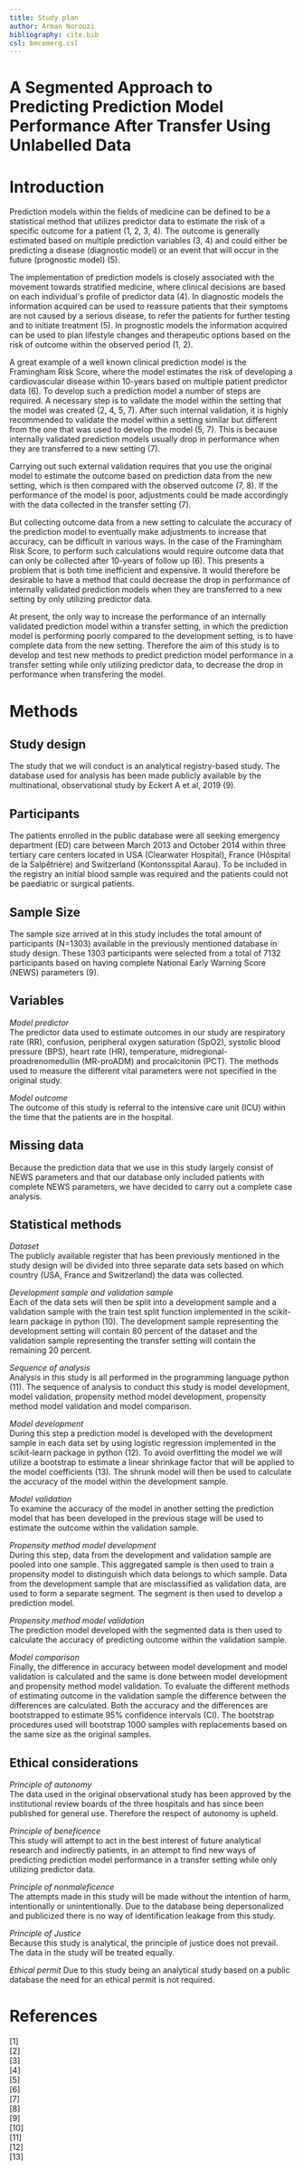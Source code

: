 ```yaml
---
title: Study plan
author: Arman Norouzi
bibliography: cite.bib
csl: bmcemerg.csl
---
```


# A Segmented Approach to Predicting Prediction Model Performance After Transfer Using Unlabelled Data
# Introduction
Prediction models within the fields of medicine can be defined to be a statistical method that utilizes predictor data to estimate the risk of a specific outcome for a patient (1, 2, 3, 4). The outcome is generally estimated based on multiple prediction variables (3, 4) and could either be predicting a disease (diagnostic model) or an event that will occur in the future (prognostic model) (5).

The implementation of prediction models is closely associated with the movement towards stratified medicine, where clinical decisions are based on each individual's profile of predictor data (4). In diagnostic models the information acquired can be used to reassure patients that their symptoms are not caused by a serious disease, to refer the patients for further testing and to initiate treatment (5). In prognostic models the information acquired can be used to plan lifestyle changes and therapeutic options based on the risk of outcome within the observed period (1, 2). 

A great example of a well known clinical prediction model is the Framingham Risk Score, where the model estimates the risk of developing a cardiovascular disease within 10-years based on multiple patient predictor data (6). To develop such a prediction model a number of steps are required. A necessary step is to validate the model within the setting that the model was created (2, 4, 5, 7). After such internal validation, it is highly recommended to validate the model within a setting similar but different from the one that was used to develop the model (5, 7).  This is because internally validated prediction models usually drop in performance when they are transferred to a new setting (7). 

Carrying out such external validation requires that you use the original model to estimate the outcome based on prediction data from the new setting, which is then compared with the observed outcome (7, 8). If the performance of the model is poor, adjustments could be made accordingly with the data collected in the transfer setting (7). 

But collecting outcome data from a new setting to calculate the accuracy of the prediction model to eventually make adjustments to increase that accuracy, can be difficult in various ways. In the case of the Framingham Risk Score, to perform such calculations would require outcome data that can only be collected after 10-years of follow up (6). This presents a problem that is both time inefficient and expensive. It would therefore be desirable to have a method that could decrease the drop in performance of internally validated prediction models when they are transferred to a new setting by only utilizing predictor data.  

At present, the only way to increase the performance of an internally validated prediction model within a transfer setting, in which the prediction model is performing poorly compared to the development setting, is to have complete data from the new setting. Therefore the aim of this study is to develop and test new methods to predict prediction model performance in a transfer setting while only utilizing predictor data, to decrease the drop in performance when transfering the model.

# Methods
## Study design
The study that we will conduct is an analytical registry-based study. The database used for analysis has been made publicly available by the multinational, observational study by Eckert A et al, 2019 (9).

## Participants
The patients enrolled in the public database were all seeking emergency department (ED) care between March 2013 and October 2014 within three tertiary care centers located in USA (Clearwater Hospital), France (Hôspital de la Salpêtrière) and Switzerland (Kontonsspital Aarau). To be included in the registry an initial blood sample was required and the patients could not be paediatric or surgical patients.

## Sample Size
The sample size arrived at in this study includes the total amount of participants (N=1303) available in the previously mentioned database in study design. These 1303 participants were selected from a total of 7132 participants based on having complete National Early Warning Score (NEWS) parameters (9).

## Variables
*Model predictor*  
The predictor data used to estimate outcomes in our study are respiratory rate (RR), confusion, peripheral oxygen saturation (SpO2), systolic blood pressure (BPS), heart rate (HR), temperature, midregional-proadrenomedullin (MR-proADM) and procalcitonin (PCT). The methods used to measure the different vital parameters were not specified in the original study.
  
*Model outcome*  
The outcome of this study is referral to the intensive care unit (ICU) within the time that the patients are in the hospital.

## Missing data
Because the prediction data that we use in this study largely consist of NEWS parameters and that our database only included patients with complete NEWS parameters, we have decided to carry out a complete case analysis.  

## Statistical methods
*Dataset*  
The publicly available register that has been previously mentioned in the study design will be divided into three separate data sets based on which country (USA, France and Switzerland) the data was collected.

*Development sample and validation sample*  
Each of the data sets will then be split into a development sample and a validation sample with the train test split function implemented in the scikit-learn package in python (10). The development sample representing the development setting will contain 80 percent of the dataset and the validation sample representing the transfer setting will contain the remaining 20 percent.
 
*Sequence of analysis*  
Analysis in this study is all performed in the programming language python (11). The sequence of analysis to conduct this study is model development, model validation, propensity method model development, propensity method model validation and model comparison. 

*Model development*  
During this step a prediction model is developed with the development sample in each data set by using logistic regression implemented in the scikit-learn package in python (12). To avoid overfitting the model we will utilize a bootstrap to estimate a linear shrinkage factor that will be applied to the model coefficients (13). The shrunk model will then be used to calculate the accuracy of the model within the development sample.

*Model validation*  
To examine the accuracy of the model in another setting the prediction model that has been developed in the previous stage will be used to estimate the outcome within the validation sample.

*Propensity method model development*  
During this step, data from the development and validation sample are pooled into one sample. This aggregated sample is then used to train a propensity model to distinguish which data belongs to which sample. Data from the development sample that are misclassified as validation data, are used to form a separate segment. The segment is then used to develop a prediction model.

*Propensity method model validation*  
The prediction model developed with the segmented data is then used to calculate the accuracy of predicting outcome within the validation sample.

*Model comparison*  
Finally, the difference in accuracy between model development and model validation is calculated and the same is done between model development and propensity method model validation. To evaluate the different methods of estimating outcome in the validation sample the difference between the differences are calculated. Both the accuracy and the differences are bootstrapped to estimate 95% confidence intervals (CI). The bootstrap procedures used will bootstrap 1000 samples with replacements based on the same size as the original samples.


## Ethical considerations
*Principle of autonomy*  
The data used in the original  observational study has been approved by the institutional review boards of the three hospitals and has since been published for general use. Therefore the respect of autonomy is upheld.

*Principle of beneficence*  
This study will attempt to act in the best interest of future analytical research and indirectly patients, in an attempt to find new ways of predicting prediction model performance in a transfer setting while only utilizing predictor data.

*Principle of nonmaleficence*  
The attempts made in this study will be made without the intention of harm, intentionally or unintentionally. Due to the database being depersonalized and publicized there is no way of identification leakage from this study.

*Principle of Justice*  
Because this study is analytical, the principle of justice does not prevail. The data in the study will be treated equally.

*Ethical permit*
Due to this study being an analytical study based on a public database the need for an ethical permit is not required. 

# References
[1]   
[2]   
[3]   
[4]   
[5]   
[6]   
[7]   
[8]   
[9]   
[10]  
[11]  
[12]  
[13]  
